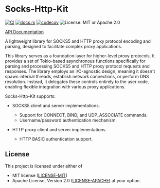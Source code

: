 # Socks-Http-Kit

[![CI](https://github.com/Brainmaker/Socks-Http-Kit/actions/workflows/ci.yml/badge.svg)](https://github.com/Brainmaker/Socks-Http-Kit/actions/workflows/ci.yml)
[![docs.rs](https://img.shields.io/docsrs/socks-http-kit)](https://docs.rs/socks-http-kit/latest/socks_http_kit/)
[![codecov](https://codecov.io/github/Brainmaker/Socks-Http-Kit/graph/badge.svg?token=J0G7UXPAER)](https://codecov.io/github/Brainmaker/Socks-Http-Kit)
![License: MIT or Apache 2.0](https://img.shields.io/badge/license-MIT%20or%20Apache%202.0-blue)

[API Documentation](https://docs.rs/socks-http-kit/latest/socks_http_kit/)

A lightweight library for SOCKS5 and HTTP proxy protocol encoding and parsing,
designed to facilitate complex proxy applications.

This library serves as a foundation layer for higher-level proxy protocols.
It provides a set of Tokio-based asynchronous functions specifically for
parsing and processing SOCKS5 and HTTP proxy protocol requests and responses.
The library employs an I/O-agnostic design, meaning it doesn't spawn internal
threads, establish network connections, or perform DNS resolution.
Instead, it delegates these controls entirely to the user code,
enabling flexible integration with various proxy applications.

Socks-Http-Kit supports:

- SOCKS5 client and server implementations.
    - Support for CONNECT, BIND, and UDP_ASSOCIATE commands.
    - Username/password authentication mechanism.

- HTTP proxy client and server implementations.
    - HTTP BASIC authentication support.

## License

This project is licensed under either of
- MIT license ([LICENSE-MIT](http://opensource.org/licenses/MIT))
- Apache License, Version 2.0 ([LICENSE-APACHE](http://www.apache.org/licenses/LICENSE-2.0)) at your option.
